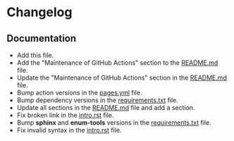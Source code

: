 # Changelog

## Documentation
- Add this file.
- Add the "Maintenance of GitHub Actions" section to the [README.md](https://github.com/autokey/autokey.github.io/blob/master/README.md) file.
- Update the "Maintenance of GitHub Actions" section in the [README.md](https://github.com/autokey/autokey.github.io/blob/master/README.md) file.
- Bump action versions in the [pages.yml](https://github.com/autokey/autokey.github.io/blob/master/.github/workflows/pages.yml) file.
- Bump dependency versions in the [requirements.txt](https://github.com/autokey/autokey.github.io/blob/master/requirements.txt) file.
- Update all sections in the [README.md](https://github.com/autokey/autokey.github.io/blob/master/README.md) file and add a section.
- Fix broken link in the [intro.rst](https://github.com/autokey/autokey.github.io/blob/master/intro.rst) file.
- Bump **sphinx** and **enum-tools** versions in the [requirements.txt](https://github.com/autokey/autokey.github.io/blob/master/requirements.txt) file.
- Fix invalid syntax in the [intro.rst](https://github.com/autokey/autokey.github.io/blob/master/intro.rst) file.
